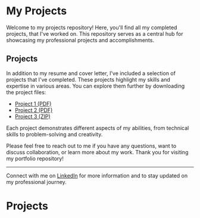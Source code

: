 # My Projects

Welcome to my projects repository! Here, you'll find all my completed projects, that I've worked on. This repository serves as a central hub for showcasing my professional projects and accomplishments.


## Projects

In addition to my resume and cover letter, I've included a selection of projects that I've completed. These projects highlight my skills and expertise in various areas. You can explore them further by downloading the project files:

- [Project 1 (PDF)](P1-get-ready-to-market-project.pdf)
- [Project 2 (PDF)](Draw-Insights_from_marketing-Data-project.pdf)
- [Project 3 (ZIP)](PYUR_Organic_and_Paid_Social_Media_Strategy.pdf)

Each project demonstrates different aspects of my abilities, from technical skills to problem-solving and creativity.

Please feel free to reach out to me if you have any questions, want to discuss collaboration, or learn more about my work. Thank you for visiting my portfolio repository!

---

Connect with me on [LinkedIn](https://www.linkedin.com/in/david-tyler-mktr) for more information and to stay updated on my professional journey.
# Projects
